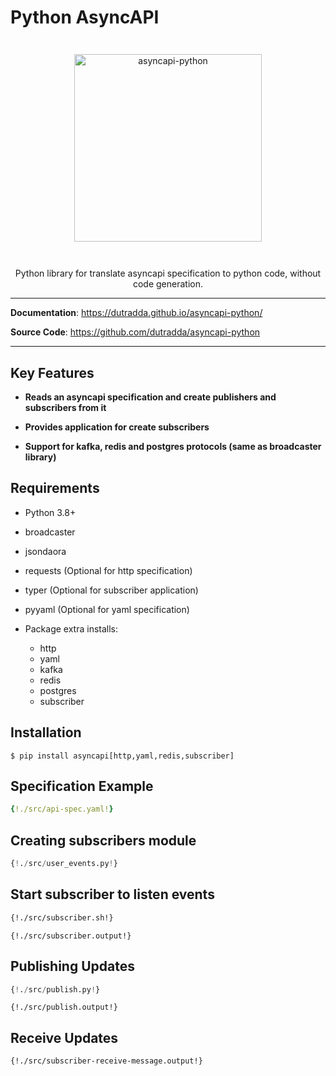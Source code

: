 # Python AsyncAPI

<p align="center" style="margin: 3em">
  <a href="https://github.com/dutradda/asyncapi-python">
    <img src="https://dutradda.github.io/asyncapi-python/asyncapi-python-white.svg" alt="asyncapi-python" width="300"/>
  </a>
</p>

<p align="center">
    Python library for translate asyncapi specification to python code, without code generation.
</p>

---

**Documentation**: <a href="https://dutradda.github.io/asyncapi-python/" target="_blank">https://dutradda.github.io/asyncapi-python/</a>

**Source Code**: <a href="https://github.com/dutradda/asyncapi-python" target="_blank">https://github.com/dutradda/asyncapi-python</a>

---


## Key Features

- **Reads an asyncapi specification and create publishers and subscribers from it**

- **Provides application for create subscribers**

- **Support for kafka, redis and postgres protocols (same as broadcaster library)**


## Requirements

 - Python 3.8+
 - broadcaster
 - jsondaora
 - requests (Optional for http specification)
 - typer (Optional for subscriber application)
 - pyyaml (Optional for yaml specification)

 - Package extra installs:
    + http
    + yaml
    + kafka
    + redis
    + postgres
    + subscriber


## Installation

```
$ pip install asyncapi[http,yaml,redis,subscriber]
```


## Specification Example

```yaml
{!./src/api-spec.yaml!}
```


## Creating subscribers module

```python
{!./src/user_events.py!}
```

## Start subscriber to listen events

```bash
{!./src/subscriber.sh!}
```

```
{!./src/subscriber.output!}
```


## Publishing Updates

```python
{!./src/publish.py!}
```

```
{!./src/publish.output!}
```


## Receive Updates

```
{!./src/subscriber-receive-message.output!}
```
